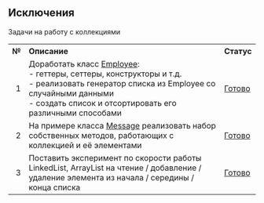 ## Исключения

Задачи на работу с коллекциями

<table>
    <tr>
        <th align="right">№</th>
        <th align="left">Описание</th>
        <th align="left">Статус</th>
    </tr>
    <tr>
        <td align="right">1</td>
        <td>
            Доработать класс <a href="employees/Employee.java">Employee</a>:<br/>
            - геттеры, сеттеры, конструкторы и т.д.<br/>
            - реализовать генератор списка из Employee со случайными данными<br/> 
            - создать список и отсортировать его различными способами
        </td>
        <td><a href="employees">Готово</a></td>
    </tr>
    <tr>
        <td align="right">2</td>
        <td>
            На примере класса <a href="messages/Message.java">Message</a> реализовать набор собственных методов, 
            работающих с коллекцией и её элементами
        </td>
        <td><a href="messages">Готово</a></td>
    </tr>
    <tr>
        <td align="right">3</td>
        <td>
            Поставить эксперимент по скорости работы LinkedList, ArrayList на чтение / добавление / удаление элемента 
            из начала / середины / конца списка
        </td>
        <td><a href="experiment">Готово</a></td>
    </tr>
</table>
